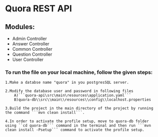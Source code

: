 # Quora REST API #
 ## Modules: ##
  * Admin Controller
  * Answer Controller
  * Common Controller
  * Question Controller
  * User Controller

 ### To run the file on your local machine, follow the given steps: ###

    1.Make a databse name "quora" in you postgresSQL server.

    2.Modify the database user and password in following files
        A)```quora-api\src\main\resources\application.yaml```
        B)quora-db\\src\\main\\resources\\config\\localhost.properties

    3.Build the project in the main directory of the project by running the command ```mvn clean install```.

    4.In order to activate the profile setup, move to quora-db folder using ``cd quora-db``` command in the terminal and then run ```mvn clean install -Psetup``` command to activate the profile setup. 
